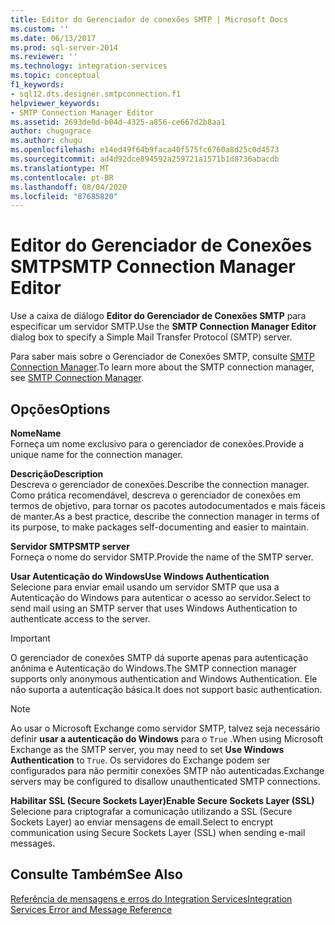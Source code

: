 ```yaml
---
title: Editor do Gerenciador de conexões SMTP | Microsoft Docs
ms.custom: ''
ms.date: 06/13/2017
ms.prod: sql-server-2014
ms.reviewer: ''
ms.technology: integration-services
ms.topic: conceptual
f1_keywords:
- sql12.dts.designer.smtpconnection.f1
helpviewer_keywords:
- SMTP Connection Manager Editor
ms.assetid: 2693de0d-b04d-4325-a856-ce667d2b8aa1
author: chugugrace
ms.author: chugu
ms.openlocfilehash: e14ed49f64b9faca40f575fc6760a8d25c0d4573
ms.sourcegitcommit: ad4d92dce894592a259721a1571b1d8736abacdb
ms.translationtype: MT
ms.contentlocale: pt-BR
ms.lasthandoff: 08/04/2020
ms.locfileid: "87685820"
---
```

# <a name="smtp-connection-manager-editor"></a><span data-ttu-id="c0bb6-102">Editor do Gerenciador de Conexões SMTP</span><span class="sxs-lookup"><span data-stu-id="c0bb6-102">SMTP Connection Manager Editor</span></span>
  <span data-ttu-id="c0bb6-103">Use a caixa de diálogo **Editor do Gerenciador de Conexões SMTP** para especificar um servidor SMTP.</span><span class="sxs-lookup"><span data-stu-id="c0bb6-103">Use the **SMTP Connection Manager Editor** dialog box to specify a Simple Mail Transfer Protocol (SMTP) server.</span></span>  
  
 <span data-ttu-id="c0bb6-104">Para saber mais sobre o Gerenciador de Conexões SMTP, consulte [SMTP Connection Manager](connection-manager/smtp-connection-manager.md).</span><span class="sxs-lookup"><span data-stu-id="c0bb6-104">To learn more about the SMTP connection manager, see [SMTP Connection Manager](connection-manager/smtp-connection-manager.md).</span></span>  
  
## <a name="options"></a><span data-ttu-id="c0bb6-105">Opções</span><span class="sxs-lookup"><span data-stu-id="c0bb6-105">Options</span></span>  
 <span data-ttu-id="c0bb6-106">**Nome**</span><span class="sxs-lookup"><span data-stu-id="c0bb6-106">**Name**</span></span>  
 <span data-ttu-id="c0bb6-107">Forneça um nome exclusivo para o gerenciador de conexões.</span><span class="sxs-lookup"><span data-stu-id="c0bb6-107">Provide a unique name for the connection manager.</span></span>  
  
 <span data-ttu-id="c0bb6-108">**Descrição**</span><span class="sxs-lookup"><span data-stu-id="c0bb6-108">**Description**</span></span>  
 <span data-ttu-id="c0bb6-109">Descreva o gerenciador de conexões.</span><span class="sxs-lookup"><span data-stu-id="c0bb6-109">Describe the connection manager.</span></span> <span data-ttu-id="c0bb6-110">Como prática recomendável, descreva o gerenciador de conexões em termos de objetivo, para tornar os pacotes autodocumentados e mais fáceis de manter.</span><span class="sxs-lookup"><span data-stu-id="c0bb6-110">As a best practice, describe the connection manager in terms of its purpose, to make packages self-documenting and easier to maintain.</span></span>  
  
 <span data-ttu-id="c0bb6-111">**Servidor SMTP**</span><span class="sxs-lookup"><span data-stu-id="c0bb6-111">**SMTP server**</span></span>  
 <span data-ttu-id="c0bb6-112">Forneça o nome do servidor SMTP.</span><span class="sxs-lookup"><span data-stu-id="c0bb6-112">Provide the name of the SMTP server.</span></span>  
  
 <span data-ttu-id="c0bb6-113">**Usar Autenticação do Windows**</span><span class="sxs-lookup"><span data-stu-id="c0bb6-113">**Use Windows Authentication**</span></span>  
 <span data-ttu-id="c0bb6-114">Selecione para enviar email usando um servidor SMTP que usa a Autenticação do Windows para autenticar o acesso ao servidor.</span><span class="sxs-lookup"><span data-stu-id="c0bb6-114">Select to send mail using an SMTP server that uses Windows Authentication to authenticate access to the server.</span></span>  
  
> [!IMPORTANT]  
>  <span data-ttu-id="c0bb6-115">O gerenciador de conexões SMTP dá suporte apenas para autenticação anônima e Autenticação do Windows.</span><span class="sxs-lookup"><span data-stu-id="c0bb6-115">The SMTP connection manager supports only anonymous authentication and Windows Authentication.</span></span> <span data-ttu-id="c0bb6-116">Ele não suporta a autenticação básica.</span><span class="sxs-lookup"><span data-stu-id="c0bb6-116">It does not support basic authentication.</span></span>  
  
> [!NOTE]  
>  <span data-ttu-id="c0bb6-117">Ao usar o Microsoft Exchange como servidor SMTP, talvez seja necessário definir **usar a autenticação do Windows** para o `True` .</span><span class="sxs-lookup"><span data-stu-id="c0bb6-117">When using Microsoft Exchange as the SMTP server, you may need to set **Use Windows Authentication** to `True`.</span></span> <span data-ttu-id="c0bb6-118">Os servidores do Exchange podem ser configurados para não permitir conexões SMTP não autenticadas.</span><span class="sxs-lookup"><span data-stu-id="c0bb6-118">Exchange servers may be configured to disallow unauthenticated SMTP connections.</span></span>  
  
 <span data-ttu-id="c0bb6-119">**Habilitar SSL (Secure Sockets Layer)**</span><span class="sxs-lookup"><span data-stu-id="c0bb6-119">**Enable Secure Sockets Layer (SSL)**</span></span>  
 <span data-ttu-id="c0bb6-120">Selecione para criptografar a comunicação utilizando a SSL (Secure Sockets Layer) ao enviar mensagens de email.</span><span class="sxs-lookup"><span data-stu-id="c0bb6-120">Select to encrypt communication using Secure Sockets Layer (SSL) when sending e-mail messages.</span></span>  
  
## <a name="see-also"></a><span data-ttu-id="c0bb6-121">Consulte Também</span><span class="sxs-lookup"><span data-stu-id="c0bb6-121">See Also</span></span>  
 [<span data-ttu-id="c0bb6-122">Referência de mensagens e erros do Integration Services</span><span class="sxs-lookup"><span data-stu-id="c0bb6-122">Integration Services Error and Message Reference</span></span>](../../2014/integration-services/integration-services-error-and-message-reference.md)  
  
  

